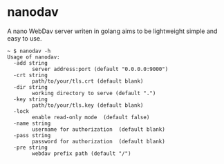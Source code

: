 # nanodav
A nano WebDav server writen in golang aims to be lightweight simple and easy to use.

```
~ $ nanodav -h
Usage of nanodav:
  -add string
    	server address:port (default "0.0.0.0:9000")
  -crt string
    	path/to/your/tls.crt (default blank)
  -dir string
    	working directory to serve (default ".")
  -key string
    	path/to/your/tls.key (default blank)
  -lock
    	enable read-only mode  (default false)
  -name string
    	username for authorization  (default blank)
  -pass string
    	password for authorization  (default blank)
  -pre string
    	webdav prefix path (default "/")
```
